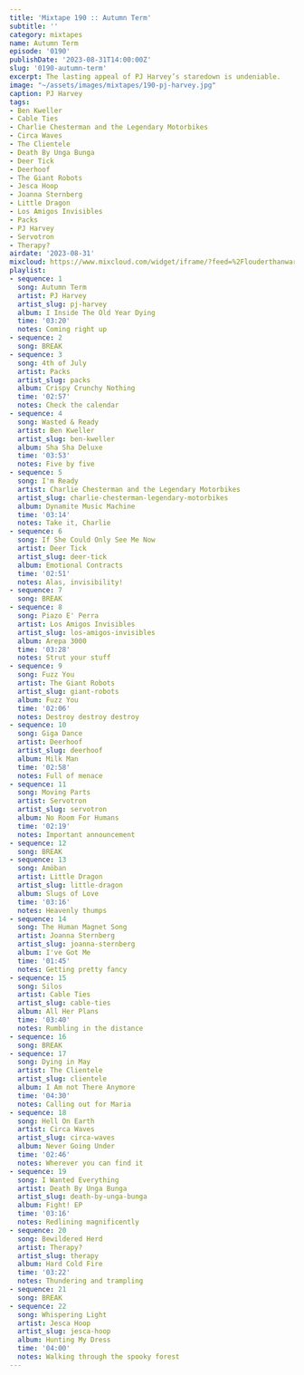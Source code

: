 ```yaml
---
title: 'Mixtape 190 :: Autumn Term'
subtitle: ''
category: mixtapes
name: Autumn Term
episode: '0190'
publishDate: '2023-08-31T14:00:00Z'
slug: '0190-autumn-term'
excerpt: The lasting appeal of PJ Harvey’s staredown is undeniable.
image: "~/assets/images/mixtapes/190-pj-harvey.jpg"
caption: PJ Harvey
tags:
- Ben Kweller
- Cable Ties
- Charlie Chesterman and the Legendary Motorbikes
- Circa Waves
- The Clientele
- Death By Unga Bunga
- Deer Tick
- Deerhoof
- The Giant Robots
- Jesca Hoop
- Joanna Sternberg
- Little Dragon
- Los Amigos Invisibles
- Packs
- PJ Harvey
- Servotron
- Therapy?
airdate: '2023-08-31'
mixcloud: https://www.mixcloud.com/widget/iframe/?feed=%2Flouderthanwar%2Fthe-mixtape-190-autumn-term-2023-08-31%2F&hide_artwork=1&hide_cover=1
playlist:
- sequence: 1
  song: Autumn Term
  artist: PJ Harvey
  artist_slug: pj-harvey
  album: I Inside The Old Year Dying
  time: '03:20'
  notes: Coming right up
- sequence: 2
  song: BREAK
- sequence: 3
  song: 4th of July
  artist: Packs
  artist_slug: packs
  album: Crispy Crunchy Nothing
  time: '02:57'
  notes: Check the calendar
- sequence: 4
  song: Wasted & Ready
  artist: Ben Kweller
  artist_slug: ben-kweller
  album: Sha Sha Deluxe
  time: '03:53'
  notes: Five by five
- sequence: 5
  song: I'm Ready
  artist: Charlie Chesterman and the Legendary Motorbikes
  artist_slug: charlie-chesterman-legendary-motorbikes
  album: Dynamite Music Machine
  time: '03:14'
  notes: Take it, Charlie
- sequence: 6
  song: If She Could Only See Me Now
  artist: Deer Tick
  artist_slug: deer-tick
  album: Emotional Contracts
  time: '02:51'
  notes: Alas, invisibility!
- sequence: 7
  song: BREAK
- sequence: 8
  song: Piazo E' Perra
  artist: Los Amigos Invisibles
  artist_slug: los-amigos-invisibles
  album: Arepa 3000
  time: '03:28'
  notes: Strut your stuff
- sequence: 9
  song: Fuzz You
  artist: The Giant Robots
  artist_slug: giant-robots
  album: Fuzz You
  time: '02:06'
  notes: Destroy destroy destroy
- sequence: 10
  song: Giga Dance
  artist: Deerhoof
  artist_slug: deerhoof
  album: Milk Man
  time: '02:58'
  notes: Full of menace
- sequence: 11
  song: Moving Parts
  artist: Servotron
  artist_slug: servotron
  album: No Room For Humans
  time: '02:19'
  notes: Important announcement
- sequence: 12
  song: BREAK
- sequence: 13
  song: Amöban
  artist: Little Dragon
  artist_slug: little-dragon
  album: Slugs of Love
  time: '03:16'
  notes: Heavenly thumps
- sequence: 14
  song: The Human Magnet Song
  artist: Joanna Sternberg
  artist_slug: joanna-sternberg
  album: I've Got Me
  time: '01:45'
  notes: Getting pretty fancy
- sequence: 15
  song: Silos
  artist: Cable Ties
  artist_slug: cable-ties
  album: All Her Plans
  time: '03:40'
  notes: Rumbling in the distance
- sequence: 16
  song: BREAK
- sequence: 17
  song: Dying in May
  artist: The Clientele
  artist_slug: clientele
  album: I Am not There Anymore
  time: '04:30'
  notes: Calling out for Maria
- sequence: 18
  song: Hell On Earth
  artist: Circa Waves
  artist_slug: circa-waves
  album: Never Going Under
  time: '02:46'
  notes: Wherever you can find it
- sequence: 19
  song: I Wanted Everything
  artist: Death By Unga Bunga
  artist_slug: death-by-unga-bunga
  album: Fight! EP
  time: '03:16'
  notes: Redlining magnificently
- sequence: 20
  song: Bewildered Herd
  artist: Therapy?
  artist_slug: therapy
  album: Hard Cold Fire
  time: '03:22'
  notes: Thundering and trampling
- sequence: 21
  song: BREAK
- sequence: 22
  song: Whispering Light
  artist: Jesca Hoop
  artist_slug: jesca-hoop
  album: Hunting My Dress
  time: '04:00'
  notes: Walking through the spooky forest
---
```


